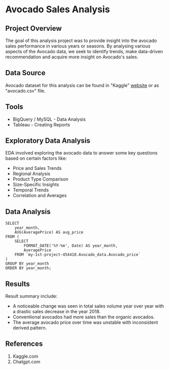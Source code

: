 # Avocado Sales Analysis

## Project Overview
The goal of this analysis project was to provide insight into the avocado sales performance in various years or seasons. By analysing various aspects of the Avocado data, we seek to identify trends, make data-driven recommendation and acquire more insight on Avocado's sales.

## Data Source
Avocado dataset for this analysis can be found in "Kaggle" [website](https://www.kaggle.com/datasets/neuromusic/avocado-prices) or as "avocado.csv" file.

## Tools
- BigQuery / MySQL - Data Analysis
- Tableau - Creating Reports

## Exploratory Data Analysis
EDA involved exploring the avocado data to answer some key questions based on certain factors like:
- Price and Sales Trends
- Regional Analysis
- Product Type Comparison
- Size-Specific Insights
- Temporal Trends
- Correlation and Averages

## Data Analysis

```BigQuery
SELECT 
    year_month,
    AVG(AveragePrice) AS avg_price
FROM (
    SELECT 
        FORMAT_DATE('%Y-%m', Date) AS year_month,
        AveragePrice
    FROM `my-1st-project-454410.Avocado_data.Avocado_price`
)
GROUP BY year_month
ORDER BY year_month;
```

## Results
Result summary include:
- A noticeable change was seen in total sales volume year over year with a drastic sales decrease in the year 2018.
- Conventional avocados had more sales than the organic avocados.
- The average avocado price over time was unstable with inconsistent derived pattern.

## References
1. Kaggle.com
2. Chatgpt.com




